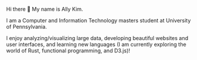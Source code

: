 Hi there 👋 My name is Ally Kim.

I am a Computer and Information Technology masters student at University of Pennsylvania.

I enjoy analyzing/visualizing large data, developing beautiful websites and user interfaces, and learning new languages (I am currently exploring the world of Rust, functional programming, and D3.js)!
